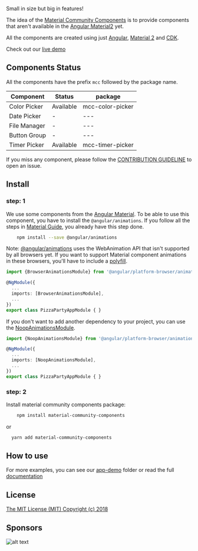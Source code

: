 Small in size but big in features!

The idea of the [Material Community Components]() is to provide components that aren't available in the [Angular Material2](https://material.angular.io) yet.

All the components are created using just [Angular](https://angular.io), [Material 2](https://material.angular.io) and [CDK](https://material.angular.io/cdk).

Check out our [live demo](https://material-community-components-demo.stackblitz.io)

## Components Status

All the components have the prefix ```mcc``` followed by the package name.

| Component    | Status         | package |
| ------------ | -------------- | ---- |
| Color Picker | Available      | mcc-color-picker  |
| Date Picker  | -              | ---  |
| File Manager | -              | ---  |
| Button Group | -              | ---  |
| Timer Picker | Available      | mcc-timer-picker  |

If you miss any component, please follow the [CONTRIBUTION GUIDELINE](https://github.com/tiaguinho/material-community-components/blob/master/CONTRIBUTING.md) to open an issue.

## Install

### step: 1

We use some components from the [Angular Material](https://material.angular.io/). To be able to use this component, you have to install the `@angular/animations`. If you follow all the steps in [Material Guide](https://material.angular.io/guide/getting-started), you already have this step done.

```bash
    npm install --save @angular/animations
```

Note: [@angular/animations](https://angular.io/guide/animations) uses the WebAnimation API that isn't supported by all browsers yet. If you want to support Material component animations in these browsers, you'll have to include a [polyfill](https://github.com/web-animations/web-animations-js).

```typescript
import {BrowserAnimationsModule} from '@angular/platform-browser/animations';

@NgModule({
  ...
  imports: [BrowserAnimationsModule],
  ...
})
export class PizzaPartyAppModule { }
```

If you don't want to add another dependency to your project, you can use the [NoopAnimationsModule](https://angular.io/api/platform-browser/animations/NoopAnimationsModule).

```typescript
import {NoopAnimationsModule} from '@angular/platform-browser/animations';

@NgModule({
  ...
  imports: [NoopAnimationsModule],
  ...
})
export class PizzaPartyAppModule { }
```

### step: 2

Install material community components package:

```bash
    npm install material-community-components
```

or

```bash
  yarn add material-community-components
```

## How to use

For more examples, you can see our [app-demo](https://github.com/tiaguinho/material-community-components/blob/master/src/demo-app) folder or read the full [documentation](https://github.com/tiaguinho/material-community-components/wiki)

## License

[The MIT License (MIT) Copyright (c) 2018](http://opensource.org/licenses/MIT)

## Sponsors

![alt text](https://github.com/tiaguinho/material-community-components/raw/master/images/sponsor-egoi.png 'E-goi')
